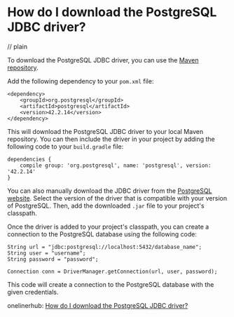# How do I download the PostgreSQL JDBC driver?
// plain

To download the PostgreSQL JDBC driver, you can use the [Maven repository](https://mvnrepository.com/artifact/org.postgresql/postgresql).

Add the following dependency to your `pom.xml` file:
```
<dependency>
    <groupId>org.postgresql</groupId>
    <artifactId>postgresql</artifactId>
    <version>42.2.14</version>
</dependency>
```

This will download the PostgreSQL JDBC driver to your local Maven repository. You can then include the driver in your project by adding the following code to your `build.gradle` file:
```
dependencies {
    compile group: 'org.postgresql', name: 'postgresql', version: '42.2.14'
}
```

You can also manually download the JDBC driver from the [PostgreSQL website](https://jdbc.postgresql.org/download.html). Select the version of the driver that is compatible with your version of PostgreSQL. Then, add the downloaded `.jar` file to your project's classpath.

Once the driver is added to your project's classpath, you can create a connection to the PostgreSQL database using the following code:

```
String url = "jdbc:postgresql://localhost:5432/database_name";
String user = "username";
String password = "password";

Connection conn = DriverManager.getConnection(url, user, password);
```

This code will create a connection to the PostgreSQL database with the given credentials.

onelinerhub: [How do I download the PostgreSQL JDBC driver?](https://onelinerhub.com/postgresql/how-do-i-download-the-postgresql-jdbc-driver)